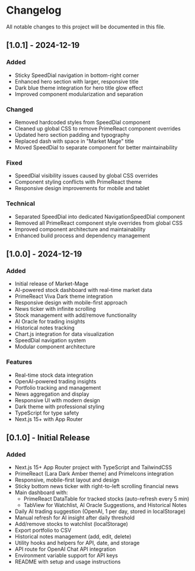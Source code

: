 # Changelog

All notable changes to this project will be documented in this file.

## [1.0.1] - 2024-12-19

### Added

- Sticky SpeedDial navigation in bottom-right corner
- Enhanced hero section with larger, responsive title
- Dark blue theme integration for hero title glow effect
- Improved component modularization and separation

### Changed

- Removed hardcoded styles from SpeedDial component
- Cleaned up global CSS to remove PrimeReact component overrides
- Updated hero section padding and typography
- Replaced dash with space in "Market Mage" title
- Moved SpeedDial to separate component for better maintainability

### Fixed

- SpeedDial visibility issues caused by global CSS overrides
- Component styling conflicts with PrimeReact theme
- Responsive design improvements for mobile and tablet

### Technical

- Separated SpeedDial into dedicated NavigationSpeedDial component
- Removed all PrimeReact component style overrides from global CSS
- Improved component architecture and maintainability
- Enhanced build process and dependency management

## [1.0.0] - 2024-12-19

### Added

- Initial release of Market-Mage
- AI-powered stock dashboard with real-time market data
- PrimeReact Viva Dark theme integration
- Responsive design with mobile-first approach
- News ticker with infinite scrolling
- Stock management with add/remove functionality
- AI Oracle for trading insights
- Historical notes tracking
- Chart.js integration for data visualization
- SpeedDial navigation system
- Modular component architecture

### Features

- Real-time stock data integration
- OpenAI-powered trading insights
- Portfolio tracking and management
- News aggregation and display
- Responsive UI with modern design
- Dark theme with professional styling
- TypeScript for type safety
- Next.js 15+ with App Router

## [0.1.0] - Initial Release

### Added

- Next.js 15+ App Router project with TypeScript and TailwindCSS
- PrimeReact (Lara Dark Amber theme) and PrimeIcons integration
- Responsive, mobile-first layout and design
- Sticky bottom news ticker with right-to-left scrolling financial news
- Main dashboard with:
  - PrimeReact DataTable for tracked stocks (auto-refresh every 5 min)
  - TabView for Watchlist, AI Oracle Suggestions, and Historical Notes
- Daily AI trading suggestion (OpenAI, 1 per day, stored in localStorage)
- Manual refresh for AI insight after daily threshold
- Add/remove stocks to watchlist (localStorage)
- Export portfolio to CSV
- Historical notes management (add, edit, delete)
- Utility hooks and helpers for API, date, and storage
- API route for OpenAI Chat API integration
- Environment variable support for API keys
- README with setup and usage instructions
